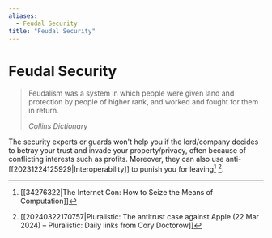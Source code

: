 ```yaml
---
aliases:
  - Feudal Security
title: "Feudal Security"
---
```


# Feudal Security

> Feudalism was a system in which people were given land and protection by people of higher rank, and worked and fought for them in return.
>
> *Collins Dictionary*

The security experts or guards won't help you if the lord/company decides to betray your trust and invade your property/privacy, often because of conflicting interests such as profits. Moreover, they can also use anti-[[20231224125929|Interoperability]] to punish you for leaving[^1] [^2].

[^1]: [[34276322|The Internet Con: How to Seize the Means of Computation]]
[^2]: [[20240322170757|Pluralistic: The antitrust case against Apple (22 Mar 2024) – Pluralistic: Daily links from Cory Doctorow]]